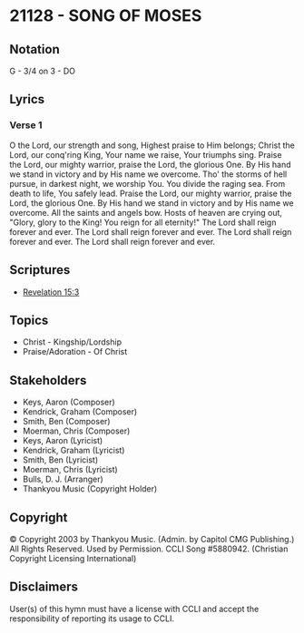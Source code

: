 # 21128 - SONG OF MOSES

## Notation

G - 3/4 on 3 - DO

## Lyrics

### Verse 1

O the Lord, our strength and song, Highest praise to Him belongs; Christ the Lord, our conq'ring King, Your name we raise, Your triumphs sing. Praise the Lord, our mighty warrior, praise the Lord, the glorious One. By His hand we stand in victory and by His name we overcome. Tho' the storms of hell pursue, in darkest night, we worship You. You divide the raging sea. From death to life, You safely lead. Praise the Lord, our mighty warrior, praise the Lord, the glorious One. By His hand we stand in victory and by His name we overcome. All the saints and angels bow. Hosts of heaven are crying out, "Glory, glory to the King! You reign for all eternity!" The Lord shall reign forever and ever. The Lord shall reign forever and ever. The Lord shall reign forever and ever. The Lord shall reign forever and ever.


## Scriptures

- [Revelation 15:3](https://www.biblegateway.com/passage/?search=Revelation%2015%3A3)

## Topics

- Christ - Kingship/Lordship
- Praise/Adoration - Of Christ

## Stakeholders

- Keys, Aaron (Composer)
- Kendrick, Graham (Composer)
- Smith, Ben (Composer)
- Moerman, Chris (Composer)
- Keys, Aaron (Lyricist)
- Kendrick, Graham (Lyricist)
- Smith, Ben (Lyricist)
- Moerman, Chris (Lyricist)
- Bulls, D. J. (Arranger)
- Thankyou Music (Copyright Holder)

## Copyright

© Copyright 2003 by Thankyou Music.
(Admin. by Capitol CMG Publishing.) All Rights Reserved. Used by Permission. CCLI Song #5880942.
(Christian Copyright Licensing International)

## Disclaimers

User(s) of this hymn must have a license with CCLI and accept the responsibility of reporting its usage to CCLI.

